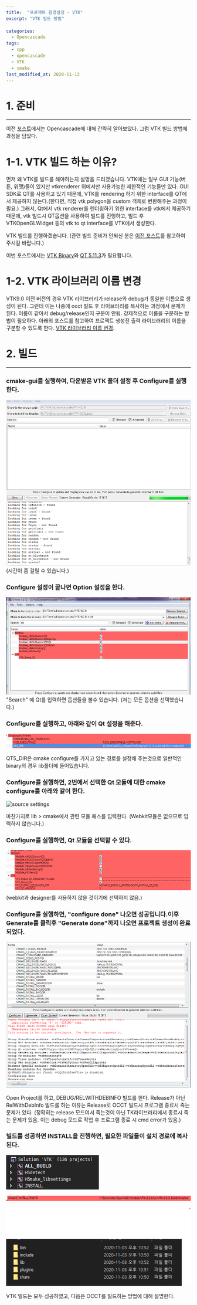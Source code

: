 ```yaml
---
title:  "프로젝트 환경설정 - VTK"
excerpt: "VTK 빌드 방법"

categories:
  - Opencascade
tags:
  - cpp
  - opencascade
  - VTK
  - cmake
last_modified_at: 2020-11-13
---
```


# 1. 준비
- - -
이전 [포스트](https://essspressso.info/Opencascade/OCCT-BOOK-01/)에서는 Opencascade에 대해 간략히 알아보았다. 그럼 VTK 빌드 방법에 과정을 담았다.

# 1-1. VTK 빌드 하는 이유?
먼저 왜 VTK를 빌드를 해야하는지 설명을 드리겠습니다.
VTK에는 일부 GUI 기능(버튼, 위젯)들이 있지만 vtkrenderer 위에서만 사용가능한 제한적인 기능들만 있다. GUI SDK로 QT를 사용하고 있기 때문에, VTK를 rendering 하기 위한 interface를 QT에서 제공하지 않는다.(한다면, 직접 vtk polygon을 custom 객체로 변환해주는 과정이 필요.) 그래서, Qt에서 vtk renderer를 렌더링하기 위한 interface를 vtk에서 제공하기 때문에, vtk 빌드시 QT옵션을 사용하여 빌드를 진행하고, 빌드 후 VTKOpenGLWidget 등의 vtk to qt interface를 VTK에서 생성한다.

VTK 빌드를 진행하겠습니다.
(관련 빌드 준비가 안되신 분은 [이전 포스트](https://essspressso.info/Opencascade/OCCT-BOOK-04/)를 참고하여 주시길 바랍니다.)  

이번 포스트에서는 [VTK Binary](https://vtk.org/download/)와 [QT 5.11.3](https://download.qt.io/new_archive/qt/5.11/5.11.3/)가 필요합니다.
 

# 1-2. VTK 라이브러리 이름 변경
VTK9.0 이전 버전의 경우 VTK 라이브러리가 release와 debug가 동일한 이름으로 생성이 된다. 그런데 이는 나중에 occt 빌드 후 라이브러리를 복사하는 과정에서 문제가 된다. 이름이 같아서 debug/release인지 구분이 안됨. 강제적으로 이름을 구분하는 방법이 필요하다. 아래의 포스트를 참고하여 프로젝트 생성전 출력 라이브러리의 이름을 구분할 수 있도록 한다. [VTK 라이브러리 이름 변경](https://essspressso.info/Opencascade/OCCT-BOOK-02-1/).


# 2. 빌드
- - -

### cmake-gui를 실행하여, 다운받은 VTK 폴더 설정 후 Configure를 실행한다.
![source settings](/assets/images/OCCT/02/post2-cmake_1.png)
(시간이 좀 걸릴 수 있습니다.)  

### Configure 설정이 끝나면 Option 설정을 한다.
![source settings](/assets/images/OCCT/02/post2-cmake_2.png)
"Search" 에 Qt를 입력하면 옵션들을 볼수 있습니다.
(저는 모든 옵션을 선택했습니다.)  

### Configure를 실행하고, 아래와 같이 Qt 설정을 해준다.
![source settings](/assets/images/OCCT/02/post2-cmake_3.png)

QT5_DIR은 cmake configure를 가지고 있는 경로를 설정해 주는것으로 일반적인 binary의 경우 lib폴더에 들어있습니다.

### Configure를 실행하면, 2번에서 선택한 Qt 모듈에 대한 cmake configure를 아래와 같이 한다.
![source settings](/assets/images/OCCT/post2-cmake_4.png)

마찬가지로 lib > cmake에서 관련 모듈 패스를 입력한다.
(Webkit모듈은 없으므로 입력하지 않습니다.)  

### Configure를 실행하면, Qt 모듈을 선택할 수 있다.  
![source settings](/assets/images/OCCT/02/post2-cmake_5.png)
(webkit과 designer를 사용하지 않을 것이기에 선택하지 않음.)

### Configure를 실행하면, "configure done" 나오면 성공입니다.이후 Generate를 클릭후 "Generate done"까지 나오면 프로젝트 생성이 완료되었다.
![source settings](/assets/images/OCCT/02/post2-cmake_6.png)

Open Project를 하고, DEBUG/RELWITHDEBINFO 빌드를 한다. Release가 아닌 RelWithDebInfo 빌드를 하는 이유는 Release로 OCCT 빌드시 프로그램 종료시 죽는 문제가 있다. (정확히는 release 모드여서 죽는것이 아닌 TK라이브러리에서 종료시 죽는 문제가 있음. 이는 debug 모드로 작업 후 프로그램 종료 시 cmd error가 있음.)

### 빌드를 성공하면 INSTALL을 진행하면, 필요한 파일들이 설치 경로에 복사된다.
![source settings](/assets/images/OCCT/02/post2-cmake_7.png)  

![source settings](/assets/images/OCCT/02/post2-cmake_8.png)  

![source settings](/assets/images/OCCT/02/post2-cmake_9.png)

VTK 빌드는 모두 성공하였고, 다음은 OCCT를 빌드하는 방법에 대해 설명한다.